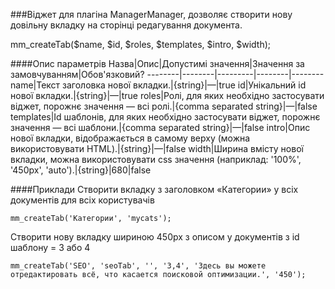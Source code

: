 ###Віджет для плагіна ManagerManager, дозволяє створити нову довільну вкладку на сторінці редагування документа.

mm_createTab($name, $id, $roles, $templates, $intro, $width);

####Опис параметрів
Назва|Опис|Допустимі значення|Значення за замовчуванням|Обов'язковий?
--------|--------|---------|--------|--------
name|Текст заголовка нової вкладки.|{string}|—|true
id|Унікальний id нової вкладки.|{string}|—|true
roles|Ролі, для яких необхідно застосувати віджет, порожнє значення — всі ролі.|{comma separated string}|—|false
templates|Id шаблонів, для яких необхідно застосувати віджет, порожнє значення — всі шаблони.|{comma separated string}|—|false
intro|Опис нової вкладки, відображається в самому верху (можна використовувати HTML).|{string}|—|false
width|Ширина вмісту нової вкладки, можна використовувати css значення (наприклад: '100%', '450px', 'auto').|{string}|680|false

####Приклади
Створити вкладку з заголовком «Категории» у всіх документів для всіх користувачів
 
	mm_createTab('Категории', 'mycats');
Створити нову вкладку шириною 450px з описом у документів з id шаблону = 3 або 4
	
	mm_createTab('SEO', 'seoTab', '', '3,4', 'Здесь вы можете отредактировать всё, что касается поисковой оптимизации.', '450');
